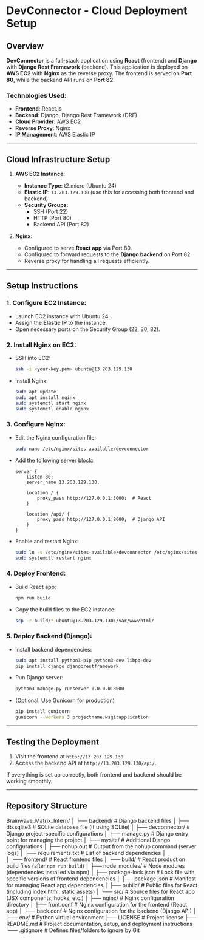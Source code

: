 # DevConnector - Cloud Deployment Setup

## Overview

**DevConnector** is a full-stack application using **React** (frontend) and **Django** with **Django Rest Framework** (backend). This application is deployed on **AWS EC2** with **Nginx** as the reverse proxy. The frontend is served on **Port 80**, while the backend API runs on **Port 82**. 

### Technologies Used:
- **Frontend**: React.js
- **Backend**: Django, Django Rest Framework (DRF)
- **Cloud Provider**: AWS EC2
- **Reverse Proxy**: Nginx
- **IP Management**: AWS Elastic IP

---

## Cloud Infrastructure Setup

1. **AWS EC2 Instance**:
   - **Instance Type**: t2.micro (Ubuntu 24)
   - **Elastic IP**: `13.203.129.130` (use this for accessing both frontend and backend)
   - **Security Groups**: 
     - SSH (Port 22)
     - HTTP (Port 80)
     - Backend API (Port 82)

2. **Nginx**:
   - Configured to serve **React app** via Port 80.
   - Configured to forward requests to the **Django backend** on Port 82.
   - Reverse proxy for handling all requests efficiently.

---

## Setup Instructions

### 1. **Configure EC2 Instance**:
   - Launch EC2 instance with Ubuntu 24.
   - Assign the **Elastic IP** to the instance.
   - Open necessary ports on the Security Group (22, 80, 82).

### 2. **Install Nginx on EC2**:
   - SSH into EC2: 
     ```bash
     ssh -i <your-key.pem> ubuntu@13.203.129.130
     ```
   - Install Nginx:
     ```bash
     sudo apt update
     sudo apt install nginx
     sudo systemctl start nginx
     sudo systemctl enable nginx
     ```

### 3. **Configure Nginx**:
   - Edit the Nginx configuration file:
     ```bash
     sudo nano /etc/nginx/sites-available/devconnector
     ```
   - Add the following server block:
     ```nginx
     server {
         listen 80;
         server_name 13.203.129.130;

         location / {
             proxy_pass http://127.0.0.1:3000;  # React
         }

         location /api/ {
             proxy_pass http://127.0.0.1:8000;  # Django API
         }
     }
     ```

   - Enable and restart Nginx:
     ```bash
     sudo ln -s /etc/nginx/sites-available/devconnector /etc/nginx/sites-enabled/
     sudo systemctl restart nginx
     ```

### 4. **Deploy Frontend**:
   - Build React app:
     ```bash
     npm run build
     ```
   - Copy the build files to the EC2 instance:
     ```bash
     scp -r build/* ubuntu@13.203.129.130:/var/www/html/
     ```

### 5. **Deploy Backend (Django)**:
   - Install backend dependencies:
     ```bash
     sudo apt install python3-pip python3-dev libpq-dev
     pip install django djangorestframework
     ```
   - Run Django server:
     ```bash
     python3 manage.py runserver 0.0.0.0:8000
     ```

   - (Optional: Use Gunicorn for production)
     ```bash
     pip install gunicorn
     gunicorn --workers 3 projectname.wsgi:application
     ```

---

## Testing the Deployment

1. Visit the frontend at `http://13.203.129.130`.
2. Access the backend API at `http://13.203.129.130/api/`.

If everything is set up correctly, both frontend and backend should be working smoothly.

---

## Repository Structure

Brainwave_Matrix_Intern/
│
├── backend/                         # Django backend files
│   ├── db.sqlite3                   # SQLite database file (if using SQLite)
│   ├── devconnector/                # Django project-specific configurations
│   ├── manage.py                    # Django entry point for managing the project
│   ├── mysite/                      # Additional Django configurations
│   ├── nohup.out                    # Output from the nohup command (server logs)
│   ├── requirements.txt             # List of backend dependencies
│   
│
├── frontend/                        # React frontend files
│   ├── build/                       # React production build files (after `npm run build`)
│   ├── node_modules/                # Node modules (dependencies installed via npm)
│   ├── package-lock.json            # Lock file with specific versions of frontend dependencies
│   ├── package.json                 # Manifest for managing React app dependencies
│   ├── public/                      # Public files for React (including index.html, static assets)
│   └── src/                         # Source files for React app (JSX components, hooks, etc.)
│
├── nginx/                           # Nginx configuration directory
│   ├── front.conf                   # Nginx configuration for the frontend (React app)
│   ├── back.conf                    # Nginx configuration for the backend (Django API)
│
├── env/                             # Python virtual environment
├── LICENSE                          # Project license
├── README.md                        # Project documentation, setup, and deployment instructions
└── .gitignore                       # Defines files/folders to ignore by Git
